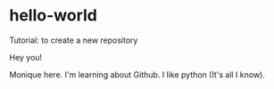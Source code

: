 # hello-world
Tutorial: to create a new repository

Hey you!

Monique here. I'm learning about Github. I like python (It's all I know).

